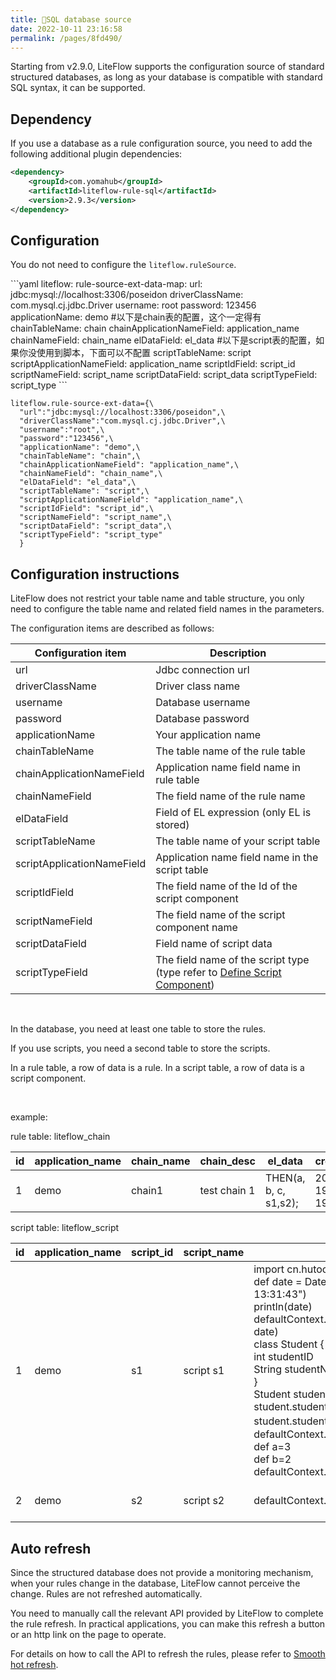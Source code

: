 ```yaml
---
title: 📘SQL database source
date: 2022-10-11 23:16:58
permalink: /pages/8fd490/
---
```


Starting from v2.9.0, LiteFlow supports the configuration source of standard structured databases, as long as your database is compatible with standard SQL syntax, it can be supported.

## Dependency

If you use a database as a rule configuration source, you need to add the following additional plugin dependencies:
```xml
<dependency>
    <groupId>com.yomahub</groupId>
    <artifactId>liteflow-rule-sql</artifactId>
    <version>2.9.3</version>
</dependency>
```

## Configuration

You do not need to configure the `liteflow.ruleSource`.

<code-group>
  <code-block title="Yaml Style" active>
```yaml
liteflow:
  rule-source-ext-data-map:
    url: jdbc:mysql://localhost:3306/poseidon
    driverClassName: com.mysql.cj.jdbc.Driver
    username: root
    password: 123456
    applicationName: demo
    #以下是chain表的配置，这个一定得有
    chainTableName: chain
    chainApplicationNameField: application_name
    chainNameField: chain_name
    elDataField: el_data
    #以下是script表的配置，如果你没使用到脚本，下面可以不配置
    scriptTableName: script
    scriptApplicationNameField: application_name
    scriptIdField: script_id
    scriptNameField: script_name
    scriptDataField: script_data
    scriptTypeField: script_type
```
  </code-block>
  <code-block title="Properties Style">

```properties
liteflow.rule-source-ext-data={\
  "url":"jdbc:mysql://localhost:3306/poseidon",\
  "driverClassName":"com.mysql.cj.jdbc.Driver",\
  "username":"root",\
  "password":"123456",\
  "applicationName": "demo",\
  "chainTableName": "chain",\
  "chainApplicationNameField": "application_name",\
  "chainNameField": "chain_name",\
  "elDataField": "el_data",\
  "scriptTableName": "script",\
  "scriptApplicationNameField": "application_name",\
  "scriptIdField": "script_id",\
  "scriptNameField": "script_name",\
  "scriptDataField": "script_data",\
  "scriptTypeField": "script_type"
  }
```
  </code-block>
</code-group>

## Configuration instructions

LiteFlow does not restrict your table name and table structure, you only need to configure the table name and related field names in the parameters.

The configuration items are described as follows:


| Configuration item         | Description                                                  |
| -------------------------- | ------------------------------------------------------------ |
| url                        | Jdbc connection url                                          |
| driverClassName            | Driver class name                                            |
| username                   | Database username                                            |
| password                   | Database password                                            |
| applicationName            | Your application name                                        |
| chainTableName             | The table name of the  rule table                            |
| chainApplicationNameField  | Application name field name in rule table                    |
| chainNameField             | The field name of the rule name                              |
| elDataField                | Field of EL expression (only EL is stored)                   |
| scriptTableName            | The table name of your script table                          |
| scriptApplicationNameField | Application name field name in the script table              |
| scriptIdField              | The field name of the Id of the script component             |
| scriptNameField            | The field name of the script component name                  |
| scriptDataField            | Field name of script data                                    |
| scriptTypeField            | The field name of the script type (type refer to [Define Script Component](/pages/2523a0/)) |

<br>

In the database, you need at least one table to store the rules.

If you use scripts, you need a second table to store the scripts.

In a rule table, a row of data is a rule. In a script table, a row of data is a script component.

<br>

example:

rule table: liteflow_chain

| id   | application_name | chain_name | chain_desc   | el_data               | create_time         |
| ---- | ---------------- | ---------- |--------------| --------------------- | ------------------- |
| 1    | demo             | chain1     | test chain 1 | THEN(a, b, c, s1,s2); | 2022-09-19 19:31:00 |

script table: liteflow_script

| id   | application_name | script_id | script_name | script_data                                                  | script_type | create_time         |
| ---- | ---------------- | --------- |-------------| ------------------------------------------------------------ | ----------- | ------------------- |
| 1    | demo             | s1        | script s1   | import cn.hutool.core.date.DateUtil<br>def date = DateUtil.parse("2022-10-17 13:31:43")<br>println(date) defaultContext.setData("demoDate", date)<br>class Student {<br/>   int studentID<br/>   String studentName<br/>}<br/>Student student = new Student() student.studentID = 100301 student.studentName = "张三" defaultContext.setData("student",student)  def a=3<br/>def b=2<br/>defaultContext.setData("s1",a*b) | script      | 2022-09-19 19:31:00 |
| 2    | demo             | s2        | script s2   | defaultContext.setData("s2","hello")                         | script      | 2022-09-19 19:31:00 |

## Auto refresh

Since the structured database does not provide a monitoring mechanism, when your rules change in the database, LiteFlow cannot perceive the change. Rules are not refreshed automatically.

You need to manually call the relevant API provided by LiteFlow to complete the rule refresh. In practical applications, you can make this refresh a button or an http link on the page to operate.

For details on how to call the API to refresh the rules, please refer to [Smooth hot refresh](/pages/204d71/).